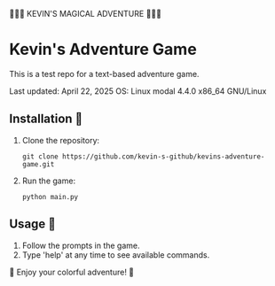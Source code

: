 🌈🌈🌈 KEVIN'S MAGICAL ADVENTURE 🌈🌈🌈
# Kevin's Adventure Game

This is a test repo for a text-based adventure game.

Last updated: April 22, 2025
OS: Linux modal 4.4.0 x86_64 GNU/Linux

## Installation 🌈

1. Clone the repository:
   ```
   git clone https://github.com/kevin-s-github/kevins-adventure-game.git
   ```

2. Run the game:
   ```
   python main.py
   ```

## Usage 🌈

1. Follow the prompts in the game.
2. Type 'help' at any time to see available commands.

🌈 Enjoy your colorful adventure! 🌈

